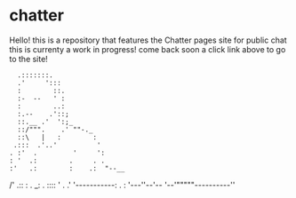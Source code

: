 # chatter

Hello! this is a repository that features the Chatter pages site for public chat
this is currenty a work in progress! come back soon a click link above to go to the site!

      .:::::::.
      .'     ':::
      :        ::.
      :-  --   ' :
      :        ..:
      :.--    .'::;
      ::.__ .'  ':;_
      ::/""".    .' ""-._
      ::\   |   :        :
     .:::  .'..'          '
    . :'  .         '     ':
    : '  .:        .     . .
    :'   .:        :    .:  "--__
   /'   .::        :   .
  _: . ::::        '   .
.'    '-----------:   .
 :                    '---''--'--
 '--'"""""----------'' 
